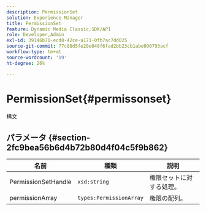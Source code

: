 ```yaml
---
description: PermissionSet
solution: Experience Manager
title: PermissionSet
feature: Dynamic Media Classic,SDK/API
role: Developer,Admin
exl-id: 39146b70-ecd8-42ce-a171-0fb7ac7dd025
source-git-commit: 77c88d5fe20e048f6fad2bb23cb1abe090793acf
workflow-type: tm+mt
source-wordcount: '19'
ht-degree: 26%

---
```


# PermissionSet{#permissonset}

構文

## パラメータ {#section-2fc9bea56b6d4b72b80d4f04c5f9b862}

| 名前 | 種類 | 説明 |
|---|---|---|
| PermissionSetHandle | `xsd:string` | 権限セットに対する処理。 |
| permissionArray | `types:PermissionArray` | 権限の配列。 |

